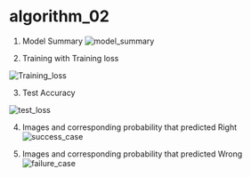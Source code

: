 # algorithm_02

1. Model Summary
![model_summary](https://user-images.githubusercontent.com/33649819/121755126-5abc2000-cb51-11eb-9a0a-618e0ebcec4d.png)

2. Training with Training loss

![Training_loss](https://user-images.githubusercontent.com/33649819/121755275-bb4b5d00-cb51-11eb-9b4a-ebaf68d94ff2.png)

3. Test Accuracy

![test_loss](https://user-images.githubusercontent.com/33649819/121755274-ba1a3000-cb51-11eb-82c7-48d6cc872f3e.png)

4. Images and corresponding probability that predicted Right
![success_case](https://user-images.githubusercontent.com/33649819/121755001-fe590080-cb50-11eb-88e3-d2ee5dfc4639.png)

5. Images and corresponding probability that predicted Wrong
![failure_case](https://user-images.githubusercontent.com/33649819/121754997-fd27d380-cb50-11eb-8bd6-59cf198f2e8f.png)
